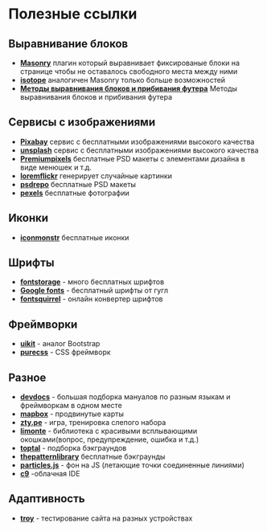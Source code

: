# Полезные ссылки

## Выравнивание блоков
- **[Masonry](http://masonry.desandro.com/)** плагин который выравнивает фиксированые блоки на странице чтобы не оставалось свободного места между ними
- **[isotope](http://isotope.metafizzy.co)** аналогичен Masonry только больше возможностей
- **[Методы выравнивания блоков и прибивания футера](https://jsfiddle.net/2mL4j02n/embedded/result/#Result)** Методы выравнивания блоков и прибивания футера

## Сервисы с изображениями

- **[Pixabay](https://pixabay.com/)** сервис с бесплатными изображениями высокого качества
- **[unsplash](https://unsplash.com/)** сервис с бесплатными изображениями высокого качества
- **[Premiumpixels](http://www.premiumpixels.com/)** бесплатные PSD макеты с элементами дизайна в виде менюшек и т.д.
- **[loremflickr](http://loremflickr.com//)** генерирует случайные картинки
- **[psdrepo](https://psdrepo.com/)** бесплатные PSD макеты
- **[pexels](https://www.pexels.com/)** бесплатные фотографии


## Иконки
- **[iconmonstr](https://iconmonstr.com/)** бесплатные иконки

## Шрифты
- **[fontstorage](https://fontstorage.com/)** - много бесплатных шрифтов
- **[Google fonts](https://fonts.google.com/)** - бесплатный шрифты от гугл
- **[fontsquirrel](https://www.fontsquirrel.com/tools/webfont-generator)** - онлайн конвертер шрифтов

## Фреймворки
- **[uikit](https://getuikit.com/)** - аналог Bootstrap
- **[purecss](https://purecss.io/)** - CSS фреймворк

## Разное
- **[devdocs](http://devdocs.io/)** - большая подборка мануалов по разным языкам и фреймворкам в одном месте
- **[mapbox](https://www.mapbox.com/)** - продвинутые карты
- **[zty.pe](http://zty.pe/)** - игра, тренировка слепого набора
- **[limonte](https://limonte.github.io/sweetalert2/)** - библиотека с красивыми всплывающими окошками(вопрос, предупреждение, ошибка и т.д.)
- **[toptal](https://www.toptal.com/designers/subtlepatterns/)** - подборка бэкграундов
- **[thepatternlibrary](http://thepatternlibrary.com/#ripples)** бесплатные бэкграунды
- **[particles.js](http://vincentgarreau.com/particles.js/)** - фон на JS (летающие точки соединенные линиями)
- **[с9](https://c9.io/)** -облачная IDE

## Адаптивность
- **[troy](http://troy.labs.daum.net/)** - тестирование сайта на разных устройствах